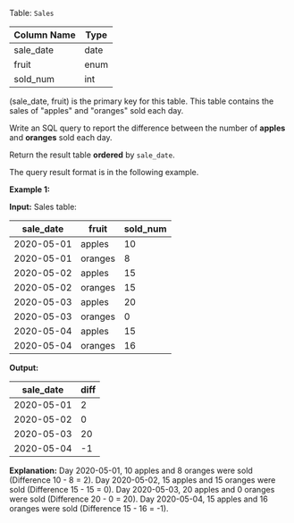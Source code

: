 ﻿
Table:  `Sales`


| Column Name   | Type    |
|-|-|
| sale_date     | date    |
| fruit         | enum    | 
| sold_num      | int     | 

(sale_date, fruit) is the primary key for this table.
This table contains the sales of "apples" and "oranges" sold each day.

Write an SQL query to report the difference between the number of  **apples**  and  **oranges**  sold each day.

Return the result table  **ordered**  by  `sale_date`.

The query result format is in the following example.

**Example 1:**

**Input:** 
Sales table:

| sale_date  | fruit      | sold_num    |
|-|-|-|
| 2020-05-01 | apples     | 10          |
| 2020-05-01 | oranges    | 8           |
| 2020-05-02 | apples     | 15          |
| 2020-05-02 | oranges    | 15          |
| 2020-05-03 | apples     | 20          |
| 2020-05-03 | oranges    | 0           |
| 2020-05-04 | apples     | 15          |
| 2020-05-04 | oranges    | 16          |

**Output:** 

| sale_date  | diff         |
|-|-|
| 2020-05-01 | 2            |
| 2020-05-02 | 0            |
| 2020-05-03 | 20           |
| 2020-05-04 | -1           |

**Explanation:** 
Day 2020-05-01, 10 apples and 8 oranges were sold (Difference  10 - 8 = 2).
Day 2020-05-02, 15 apples and 15 oranges were sold (Difference 15 - 15 = 0).
Day 2020-05-03, 20 apples and 0 oranges were sold (Difference 20 - 0 = 20).
Day 2020-05-04, 15 apples and 16 oranges were sold (Difference 15 - 16 = -1).
